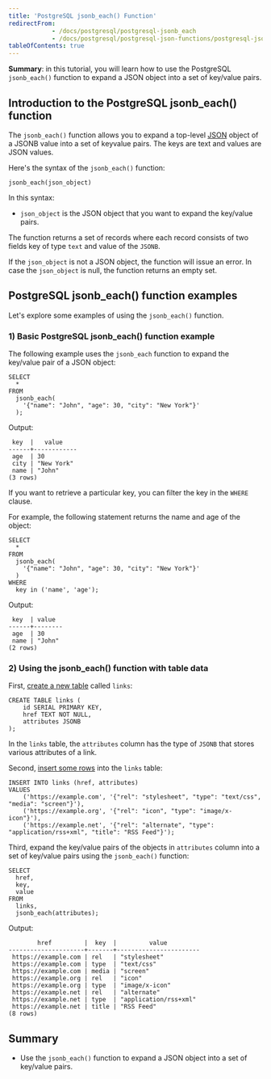 ```yaml
---
title: 'PostgreSQL jsonb_each() Function'
redirectFrom:
            - /docs/postgresql/postgresql-jsonb_each 
            - /docs/postgresql/postgresql-json-functions/postgresql-jsonb_each
tableOfContents: true
---
```


**Summary**: in this tutorial, you will learn how to use the PostgreSQL `jsonb_each()` function to expand a JSON object into a set of key/value pairs.

## Introduction to the PostgreSQL jsonb_each() function

The `jsonb_each()` function allows you to expand a top-level [JSON](/docs/postgresql/postgresql-json) object of a JSONB value into a set of keyvalue pairs. The keys are text and values are JSON values.

Here's the syntax of the `jsonb_each()` function:

```
jsonb_each(json_object)
```

In this syntax:

- `json_object` is the JSON object that you want to expand the key/value pairs.

The function returns a set of records where each record consists of two fields key of type `text` and value of the `JSONB`.

If the `json_object` is not a JSON object, the function will issue an error. In case the `json_object` is null, the function returns an empty set.

## PostgreSQL jsonb_each() function examples

Let's explore some examples of using the `jsonb_each()` function.

### 1) Basic PostgreSQL jsonb_each() function example

The following example uses the `jsonb_each` function to expand the key/value pair of a JSON object:

```
SELECT
  *
FROM
  jsonb_each(
    '{"name": "John", "age": 30, "city": "New York"}'
  );
```

Output:

```
 key  |   value
------+------------
 age  | 30
 city | "New York"
 name | "John"
(3 rows)
```

If you want to retrieve a particular key, you can filter the key in the `WHERE` clause.

For example, the following statement returns the name and age of the object:

```
SELECT
  *
FROM
  jsonb_each(
    '{"name": "John", "age": 30, "city": "New York"}'
  )
WHERE
  key in ('name', 'age');
```

Output:

```
 key  | value
------+--------
 age  | 30
 name | "John"
(2 rows)
```

### 2) Using the jsonb_each() function with table data

First, [create a new table](/docs/postgresql/postgresql-create-table) called `links`:

```
CREATE TABLE links (
    id SERIAL PRIMARY KEY,
    href TEXT NOT NULL,
    attributes JSONB
);
```

In the `links` table, the `attributes` column has the type of `JSONB` that stores various attributes of a link.

Second, [insert some rows](/docs/postgresql/postgresql-insert-multiple-rows) into the `links` table:

```
INSERT INTO links (href, attributes)
VALUES
    ('https://example.com', '{"rel": "stylesheet", "type": "text/css", "media": "screen"}'),
    ('https://example.org', '{"rel": "icon", "type": "image/x-icon"}'),
    ('https://example.net', '{"rel": "alternate", "type": "application/rss+xml", "title": "RSS Feed"}');
```

Third, expand the key/value pairs of the objects in `attributes` column into a set of key/value pairs using the `jsonb_each()` function:

```
SELECT
  href,
  key,
  value
FROM
  links,
  jsonb_each(attributes);
```

Output:

```
        href         |  key  |         value
---------------------+-------+-----------------------
 https://example.com | rel   | "stylesheet"
 https://example.com | type  | "text/css"
 https://example.com | media | "screen"
 https://example.org | rel   | "icon"
 https://example.org | type  | "image/x-icon"
 https://example.net | rel   | "alternate"
 https://example.net | type  | "application/rss+xml"
 https://example.net | title | "RSS Feed"
(8 rows)
```

## Summary

- Use the `jsonb_each()` function to expand a JSON object into a set of key/value pairs.
